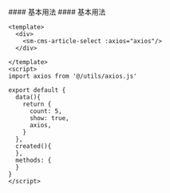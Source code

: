 <cn>
#### 基本用法
</cn>

<us>
#### 基本用法
</us>

```tpl
<template>
  <div>
    <sm-cms-article-select :axios="axios"/>
  </div>

</template>
<script>
import axios from '@/utils/axios.js'

export default {
  data(){
    return {
      count: 5,
      show: true,
      axios,
    }
  },
  created(){
  },
  methods: {
  }
}
</script>
```
